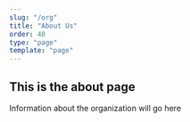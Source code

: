 ```yaml
---
slug: "/org"
title: "About Us"
order: 40
type: "page"
template: "page"
---
```


## This is the about page

Information about the organization will go here

